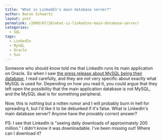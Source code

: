 ```yaml
---
title: "What is LinkedIn's main database server?"
author: Baron Schwartz
layout: post
permalink: /2008/07/28/what-is-linkedins-main-database-server/
categories:
  - SQL
tags:
  - LinkedIn
  - MySQL
  - Oracle
  - Sun
---
```

Someone who should know told me that LinkedIn runs its main application on Oracle. So when I saw [the press release about MySQL being their database][1], I read carefully, and they are not very specific about exactly what MySQL is used for. Depending on how you read it, you could argue that they left open the possibility that the main application database is not MySQL, and the MySQL deal is for something peripheral.

Now, this is nothing but a rotten rumor and I will probably burn in hell for spreading it, but I'd like it to be debunked if it's false. What is LinkedIn's main database server? Anyone have the provably correct answer?

PS: I see that LinkedIn is "seeing daily downloads of approximately 200 million." I didn't know it was downloadable. I've been missing out! Where can I download it?

 [1]: http://www.mysql.com/news-and-events/generate-article.php?id=1527
